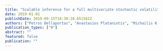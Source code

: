 ```yaml
---
title: "Scalable inference for a full multivariate stochastic volatility model"
date: 2019-01-01
publishDate: 2019-09-15T18:30:28.651561Z
authors: ["Petros Dellaportas", "Anastasios Plataniotis", "Michailis K Titsias"]
publication_types: ["0"]
abstract: ""
featured: false
publication: ""
---
```


